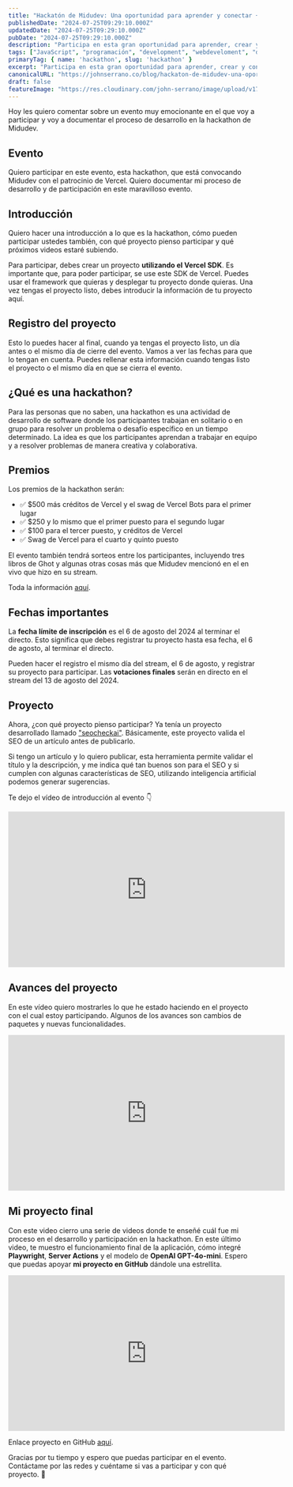 ```yaml
---
title: "Hackatón de Midudev: Una oportunidad para aprender y conectar + vercel"
publishedDate: "2024-07-25T09:29:10.000Z"
updatedDate: "2024-07-25T09:29:10.000Z"
pubDate: "2024-07-25T09:29:10.000Z"
description: "Participa en esta gran oportunidad para aprender, crear y conectar con otros desarrolladores en el hackatón de Midudev. ¡No te lo pierdas!"
tags: ["JavaScript", "programación", "development", "webdeveloment", "desarrollo-web", "TypeScript", "frontend", "front-end", "redux", "hackathon", "software", "web", "johnserrano.co", "johnserrano", "estado", "react"]
primaryTag: { name: 'hackathon', slug: 'hackathon' }
excerpt: "Participa en esta gran oportunidad para aprender, crear y conectar con otros desarrolladores en el hackatón de Midudev. ¡No te lo pierdas!"
canonicalURL: "https://johnserrano.co/blog/hackaton-de-midudev-una-oportunidad-para-aprender-y-conectar-vercel"
draft: false
featureImage: "https://res.cloudinary.com/john-serrano/image/upload/v1721915962/John%20Serrano/Blog%20Post/tcubzloovmups9pup0ug.png"
---
```



Hoy les quiero comentar sobre un evento muy emocionante en el que voy a participar y voy a documentar el proceso de desarrollo en la hackathon de Midudev.

## Evento

Quiero participar en este evento, esta hackathon, que está convocando Midudev con el patrocinio de Vercel. Quiero documentar mi proceso de desarrollo y de participación en este maravilloso evento.

## Introducción

Quiero hacer una introducción a lo que es la hackathon, cómo pueden participar ustedes también, con qué proyecto pienso participar y qué próximos videos estaré subiendo.

Para participar, debes crear un proyecto **utilizando el Vercel SDK**. Es importante que, para poder participar, se use este SDK de Vercel. Puedes usar el framework que quieras y desplegar tu proyecto donde quieras. Una vez tengas el proyecto listo, debes introducir la información de tu proyecto aquí.

## Registro del proyecto

Esto lo puedes hacer al final, cuando ya tengas el proyecto listo, un día antes o el mismo día de cierre del evento. Vamos a ver las fechas para que lo tengan en cuenta. Puedes rellenar esta información cuando tengas listo el proyecto o el mismo día en que se cierra el evento.

## ¿Qué es una hackathon? 

Para las personas que no saben, una hackathon es una actividad de desarrollo de software donde los participantes trabajan en solitario o en grupo para resolver un problema o desafío específico en un tiempo determinado. La idea es que los participantes aprendan a trabajar en equipo y a resolver problemas de manera creativa y colaborativa.

## Premios

Los premios de la hackathon serán: 
* ✅ $500 más créditos de Vercel y el swag de Vercel Bots para el primer lugar
* ✅ $250 y lo mismo que el primer puesto para el segundo lugar
* ✅ $100 para el tercer puesto, y créditos de Vercel
* ✅ Swag de Vercel para el cuarto y quinto puesto

El evento también tendrá sorteos entre los participantes, incluyendo tres libros de Ghot y algunas otras cosas más que Midudev mencionó en el en vivo que hizo en su stream.

Toda la información [aquí](https://github.com/midudev/hackaton-vercel-2024).

## Fechas importantes

La **fecha límite de inscripción** es el 6 de agosto del 2024 al terminar el directo. Esto significa que debes registrar tu proyecto hasta esa fecha, el 6 de agosto, al terminar el directo. 

Pueden hacer el registro el mismo día del stream, el 6 de agosto, y registrar su proyecto para participar. Las **votaciones finales** serán en directo en el stream del 13 de agosto del 2024.

## Proyecto

Ahora, ¿con qué proyecto pienso participar? Ya tenía un proyecto desarrollado llamado ["seocheckai"](https://seocheckai.com/). Básicamente, este proyecto valida el SEO de un artículo antes de publicarlo. 

Si tengo un artículo y lo quiero publicar, esta herramienta permite validar el título y la descripción, y me indica qué tan buenos son para el SEO y si cumplen con algunas características de SEO, utilizando inteligencia artificial podemos generar sugerencias.

Te dejo el vídeo de introducción al evento 👇


<iframe width="560" height="315" src="https://www.youtube.com/embed/qwlDhPcMILw" frameborder="0" allowfullscreen></iframe>


## Avances del proyecto

En este vídeo quiero mostrarles lo que he estado haciendo en el proyecto con el cual estoy participando. Algunos de los avances son cambios de paquetes y nuevas funcionalidades.

<iframe width="560" height="315" src="https://www.youtube.com/embed/qVSIG78ukw0" frameborder="0" allowfullscreen></iframe>

## Mi proyecto final

Con este video cierro una serie de videos donde te enseñé cuál fue mi proceso en el desarrollo y participación en la hackathon. En este último video, te muestro el funcionamiento final de la aplicación, cómo integré **Playwright**, **Server Actions** y el modelo de **OpenAI GPT-4o-mini**. Espero que puedas apoyar **mi proyecto en GitHub** dándole una estrellita.

<iframe width="560" height="315" src="https://www.youtube.com/embed/q_iuznbTR1Q" frameborder="0" allowfullscreen></iframe>

Enlace proyecto en GitHub [aquí](https://github.com/johnsi15/seocheck-ai).

Gracias por tu tiempo y espero que puedas participar en el evento. Contáctame por las redes y cuéntame si vas a participar y con qué proyecto. 💪
